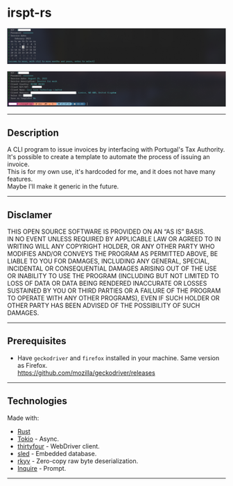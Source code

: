 # irspt-rs

![CLI screenshot - date picker](/_assets/1.png)

![CLI screenshot - complete](/_assets/2.png)

---

## Description

A CLI program to issue invoices by interfacing with Portugal's Tax Authority. <br/>
It's possible to create a template to automate the process of issuing an invoice. <br/>
This is for my own use, it's hardcoded for me, and it does not have many features. <br/>
Maybe I'll make it generic in the future.

---

## Disclamer

THIS OPEN SOURCE SOFTWARE IS PROVIDED ON AN “AS IS” BASIS.\
IN NO EVENT UNLESS REQUIRED BY APPLICABLE LAW OR AGREED TO IN WRITING WILL ANY COPYRIGHT HOLDER,
OR ANY OTHER PARTY WHO MODIFIES AND/OR CONVEYS THE PROGRAM AS PERMITTED ABOVE, BE LIABLE TO YOU FOR DAMAGES,
INCLUDING ANY GENERAL, SPECIAL, INCIDENTAL OR CONSEQUENTIAL DAMAGES ARISING OUT OF THE USE OR INABILITY TO USE
THE PROGRAM (INCLUDING BUT NOT LIMITED TO LOSS OF DATA OR DATA BEING RENDERED INACCURATE OR LOSSES SUSTAINED BY
YOU OR THIRD PARTIES OR A FAILURE OF THE PROGRAM TO OPERATE WITH ANY OTHER PROGRAMS), EVEN IF SUCH HOLDER OR
OTHER PARTY HAS BEEN ADVISED OF THE POSSIBILITY OF SUCH DAMAGES.

---

## Prerequisites

- Have `geckodriver` and `firefox` installed in your machine. Same version as Firefox.\
  https://github.com/mozilla/geckodriver/releases

---

## Technologies

Made with:
- [Rust](https://github.com/rust-lang)
- [Tokio](https://github.com/tokio-rs/tokio) - Async.
- [thirtyfour](https://github.com/stevepryde/thirtyfour) - WebDriver client.
- [sled](https://github.com/spacejam/sled) - Embedded database.
- [rkyv](https://github.com/rkyv/rkyv) - Zero-copy raw byte deserialization.
- [Inquire](https://github.com/mikaelmello/inquire) - Prompt.

---
